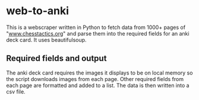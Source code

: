 # web-to-anki
This is a webscraper written in Python to fetch data from 1000+ pages of "www.chesstactics.org" and parse them into the required fields for an anki deck card. 
It uses beautifulsoup.

## Required fields and output
The anki deck card requires the images it displays to be on local memory so the script downloads images from each page. 
Other required fields from each page are formatted and added to a list.
The data is then written into a csv file.
